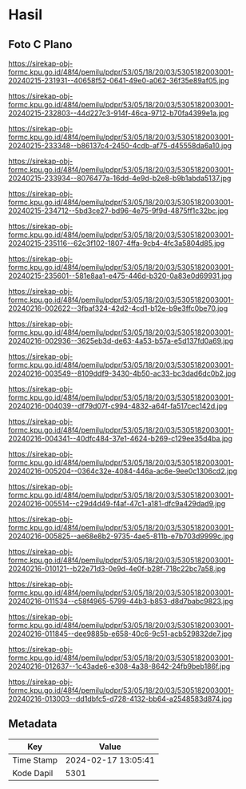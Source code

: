 # Hasil

## Foto C Plano

https://sirekap-obj-formc.kpu.go.id/48f4/pemilu/pdpr/53/05/18/20/03/5305182003001-20240215-231931--40658f52-0641-49e0-a062-36f35e89af05.jpg

https://sirekap-obj-formc.kpu.go.id/48f4/pemilu/pdpr/53/05/18/20/03/5305182003001-20240215-232803--44d227c3-914f-46ca-9712-b70fa4399e1a.jpg

https://sirekap-obj-formc.kpu.go.id/48f4/pemilu/pdpr/53/05/18/20/03/5305182003001-20240215-233348--b86137c4-2450-4cdb-af75-d45558da6a10.jpg

https://sirekap-obj-formc.kpu.go.id/48f4/pemilu/pdpr/53/05/18/20/03/5305182003001-20240215-233934--8076477a-16dd-4e9d-b2e8-b9b1abda5137.jpg

https://sirekap-obj-formc.kpu.go.id/48f4/pemilu/pdpr/53/05/18/20/03/5305182003001-20240215-234712--5bd3ce27-bd96-4e75-9f9d-4875ff1c32bc.jpg

https://sirekap-obj-formc.kpu.go.id/48f4/pemilu/pdpr/53/05/18/20/03/5305182003001-20240215-235116--62c3f102-1807-4ffa-9cb4-4fc3a5804d85.jpg

https://sirekap-obj-formc.kpu.go.id/48f4/pemilu/pdpr/53/05/18/20/03/5305182003001-20240215-235601--581e8aa1-e475-446d-b320-0a83e0d69931.jpg

https://sirekap-obj-formc.kpu.go.id/48f4/pemilu/pdpr/53/05/18/20/03/5305182003001-20240216-002622--3fbaf324-42d2-4cd1-b12e-b9e3ffc0be70.jpg

https://sirekap-obj-formc.kpu.go.id/48f4/pemilu/pdpr/53/05/18/20/03/5305182003001-20240216-002936--3625eb3d-de63-4a53-b57a-e5d137fd0a69.jpg

https://sirekap-obj-formc.kpu.go.id/48f4/pemilu/pdpr/53/05/18/20/03/5305182003001-20240216-003549--8109ddf9-3430-4b50-ac33-bc3dad6dc0b2.jpg

https://sirekap-obj-formc.kpu.go.id/48f4/pemilu/pdpr/53/05/18/20/03/5305182003001-20240216-004039--df79d07f-c994-4832-a64f-fa517cec142d.jpg

https://sirekap-obj-formc.kpu.go.id/48f4/pemilu/pdpr/53/05/18/20/03/5305182003001-20240216-004341--40dfc484-37e1-4624-b269-c129ee35d4ba.jpg

https://sirekap-obj-formc.kpu.go.id/48f4/pemilu/pdpr/53/05/18/20/03/5305182003001-20240216-005204--0364c32e-4084-446a-ac6e-9ee0c1306cd2.jpg

https://sirekap-obj-formc.kpu.go.id/48f4/pemilu/pdpr/53/05/18/20/03/5305182003001-20240216-005514--c29d4d49-f4af-47c1-a181-dfc9a429dad9.jpg

https://sirekap-obj-formc.kpu.go.id/48f4/pemilu/pdpr/53/05/18/20/03/5305182003001-20240216-005825--ae68e8b2-9735-4ae5-811b-e7b703d9999c.jpg

https://sirekap-obj-formc.kpu.go.id/48f4/pemilu/pdpr/53/05/18/20/03/5305182003001-20240216-010121--b22e71d3-0e9d-4e0f-b28f-718c22bc7a58.jpg

https://sirekap-obj-formc.kpu.go.id/48f4/pemilu/pdpr/53/05/18/20/03/5305182003001-20240216-011534--c58f4965-5799-44b3-b853-d8d7babc9823.jpg

https://sirekap-obj-formc.kpu.go.id/48f4/pemilu/pdpr/53/05/18/20/03/5305182003001-20240216-011845--dee9885b-e658-40c6-9c51-acb529832de7.jpg

https://sirekap-obj-formc.kpu.go.id/48f4/pemilu/pdpr/53/05/18/20/03/5305182003001-20240216-012637--1c43ade6-e308-4a38-8642-24fb9beb186f.jpg

https://sirekap-obj-formc.kpu.go.id/48f4/pemilu/pdpr/53/05/18/20/03/5305182003001-20240216-013003--dd1dbfc5-d728-4132-bb64-a2548583d874.jpg


## Metadata

| Key        | Value               |
| ---------- | ------------------- |
| Time Stamp | 2024-02-17 13:05:41 |
| Kode Dapil | 5301                |



